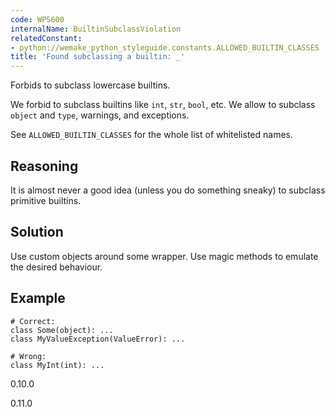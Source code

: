 ```yaml
---
code: WPS600
internalName: BuiltinSubclassViolation
relatedConstant:
- python://wemake_python_styleguide.constants.ALLOWED_BUILTIN_CLASSES
title: 'Found subclassing a builtin: _'
---
```


Forbids to subclass lowercase builtins.

We forbid to subclass builtins like `int`, `str`, `bool`, etc. We allow
to subclass `object` and `type`, warnings, and exceptions.

See `ALLOWED_BUILTIN_CLASSES` for
the whole list of whitelisted names.

## Reasoning
It is almost never a good idea (unless you do something sneaky) to
subclass primitive builtins.

## Solution
Use custom objects around some wrapper. Use magic methods to emulate
the desired behaviour.

## Example

    # Correct:
    class Some(object): ...
    class MyValueException(ValueError): ...
    
    # Wrong:
    class MyInt(int): ...

<div class="versionadded">

0.10.0

</div>

<div class="versionchanged">

0.11.0

</div>
